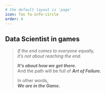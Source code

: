 ```yaml
---
# the default layout is 'page'
icon: fas fa-info-circle
order: 4
---
```


## Data Scientist in games  

> *If the end comes to everyone equally,   
>   it’s not about reaching the end.*   
>     
> ***It’s about how we get there.***  
> And the path will be full of ***Art of Failure.***  
>   
> In other words,  
> ***We are in the Game.***

<!--
Research Interest:  
- HAI (Human-AI Interaction)  
- User Behavior Analytics  
- AI Personality  
-->

<!-- 
 > Add Markdown syntax content to file `_tabs/about.md`{: .filepath } and it will show up on this page.
 {: .prompt-tip }
-->
